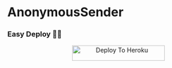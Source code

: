 # AnonymousSender

### Easy Deploy 🏃‍♂

<p align="center"><a href="https://heroku.com/deploy?template=https://github.com/Sadew451/AnonymousSender"> <img src="https://img.shields.io/badge/Deploy%20To%20Heroku-blueviolet?style=for-the-badge&logo=heroku" width="210" height="34.45" alt="Deploy To Heroku"/></a></p>
